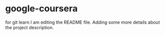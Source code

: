 # google-coursera
for git learn
I am editing the README file. Adding some more details about the project description.

